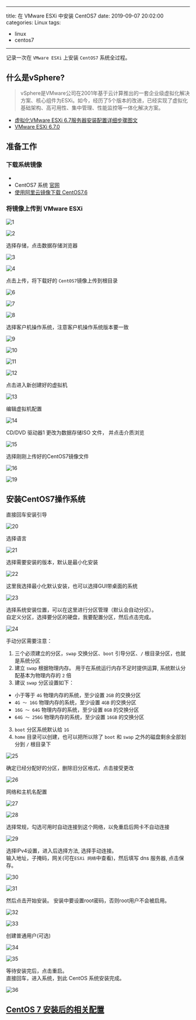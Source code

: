 
---
title: 在 VMware ESXi 中安装 CentOS7
date: 2019-09-07 20:02:00
categories: Linux
tags: 
  - linux
  - centos7
---

记录一次在 `VMware ESXi` 上安装 `CentOS7` 系统全过程。

<!--more-->

## 什么是vSphere?

> vSphere是VMware公司在2001年基于云计算推出的一套企业级虚拟化解决方案、核心组件为ESXi。如今，经历了5个版本的改进，已经实现了虚拟化基础架构、高可用性、集中管理、性能监控等一体化解决方案。

- [虚拟化VMware ESXi 6.7服务器安装配置详细步骤图文](https://idc.wanyunshuju.com/li/580.html)
- [VMware ESXi 6.7.0](https://www.vmware.com/cn.html)

## 准备工作

### 下载系统镜像
- 
- CentOS7 系统 [官网](https://www.centos.org)
- [使用阿里云镜像下载 CentOS7.6](http://mirrors.aliyun.com/centos/7.6.1810/isos/x86_64/CentOS-7-x86_64-DVD-1810.iso)

### 将镜像上传到 VMware ESXi

![1][1]

![2][2]

选择存储，点击数据存储浏览器

![3][3]

![4][4]

点击上传，将下载好的 `CentOS7`镜像上传到根目录

![6][6]

![7][7]

![8][8]

选择客户机操作系统，注意客户机操作系统版本要一致

![9][9]

![10][10]

![11][11]

![12][12]

点击进入新创建好的虚拟机

![13][13]

编辑虚拟机配置

![14][14]

CD/DVD 驱动器1 更改为数据存储ISO 文件， 并点击介质浏览

![15][15]

选择刚刚上传好的CentOS7镜像文件

![16][16]

![19][19]

## 安装CentOS7操作系统

直接回车安装引导

![20][20]

选择语言

![21][21]

选择需要安装的版本，默认是最小化安装

![22][22]

这里我选择最小化默认安装，也可以选择GUI带桌面的系统

![23][23]

选择系统安装位置，可以在这里进行分区管理（默认会自动分区）。  
自定义分区，选择要分区的硬盘，我要配置分区，然后点击完成。

![24][24]

手动分区需要注意：

1. 三个必须建立的分区，`swap` 交换分区、`boot` 引导分区、`/` 根目录分区，也就是系统分区
2. 建立 `swap` 根据物理内存。 用于在系统运行内存不足时提供运算, 系统默认分配基本为物理内存的 `2` 倍
3. 建议 `swap` 分区设置如下：
  - 小于等于 `4G` 物理内存的系统，至少设置 `2GB` 的交换分区
  - `4G ～ 16G` 物理内存的系统，至少设置 `4GB` 的交换分区
  - `16G ～ 64G` 物理内存的系统，至少设置 `8GB` 的交换分区
  - `64G ～ 256G` 物理内存的系统，至少设置 `16GB` 的交换分区
3. `boot` 分区系统默认给 `1G`
4. `home` 目录可以创建，也可以把所以除了 `boot` 和 `swap` 之外的磁盘剩余全部划分到 `/` 根目录下

![25][25]

确定已经分配好的分区，删除旧分区格式，点击接受更改

![26][26]

网络和主机名配置

![27][27]

![28][28]

选择常规，勾选可用时自动连接到这个网络，以免重启后网卡不自动连接

![29][29]

选择IPv4设置，进入后选择方法, 选择手动连接。  
输入地址，子掩码，网关(可在`ESXi 网络`中查看)，然后填写 dns 服务器, 点击保存。

![30][30]

![31][31]

然后点击开始安装。 安装中要设置root密码，否则root用户不会被启用。

![32][32]

![33][33]

创建普通用户(可选)

![34][34]

![35][35]

等待安装完后，点击重启。  
直接回车，进入系统，到此 CentOS 系统安装完成。

![36][36]

## [CentOS 7 安装后的相关配置](https://xinlc.github.io/2019/09/12/back-end/linux/linux-initial-centos7/#more)

[1]:/images/linux/vmware-esxi-centos7/1.jpg
[2]:/images/linux/vmware-esxi-centos7/2.jpg
[3]:/images/linux/vmware-esxi-centos7/3.jpg
[4]:/images/linux/vmware-esxi-centos7/4.jpg
[6]:/images/linux/vmware-esxi-centos7/6.jpg
[7]:/images/linux/vmware-esxi-centos7/7.jpg
[8]:/images/linux/vmware-esxi-centos7/8.jpg
[9]:/images/linux/vmware-esxi-centos7/9.jpg
[10]:/images/linux/vmware-esxi-centos7/10.jpg
[11]:/images/linux/vmware-esxi-centos7/11.jpg
[12]:/images/linux/vmware-esxi-centos7/12.jpg
[13]:/images/linux/vmware-esxi-centos7/13.jpg
[14]:/images/linux/vmware-esxi-centos7/14.jpg
[15]:/images/linux/vmware-esxi-centos7/15.jpg
[16]:/images/linux/vmware-esxi-centos7/16.jpg
[18]:/images/linux/vmware-esxi-centos7/18.jpg
[19]:/images/linux/vmware-esxi-centos7/19.jpg
[20]:/images/linux/vmware-esxi-centos7/20.jpg
[21]:/images/linux/vmware-esxi-centos7/21.jpg
[22]:/images/linux/vmware-esxi-centos7/22.jpg
[23]:/images/linux/vmware-esxi-centos7/23.jpg
[24]:/images/linux/vmware-esxi-centos7/24.jpg
[25]:/images/linux/vmware-esxi-centos7/25.jpg
[26]:/images/linux/vmware-esxi-centos7/26.jpg
[27]:/images/linux/vmware-esxi-centos7/27.jpg
[28]:/images/linux/vmware-esxi-centos7/28.jpg
[29]:/images/linux/vmware-esxi-centos7/29.jpg
[30]:/images/linux/vmware-esxi-centos7/30.jpg
[31]:/images/linux/vmware-esxi-centos7/31.jpg
[32]:/images/linux/vmware-esxi-centos7/32.jpg
[33]:/images/linux/vmware-esxi-centos7/33.jpg
[34]:/images/linux/vmware-esxi-centos7/34.jpg
[35]:/images/linux/vmware-esxi-centos7/35.jpg
[36]:/images/linux/vmware-esxi-centos7/36.jpg
